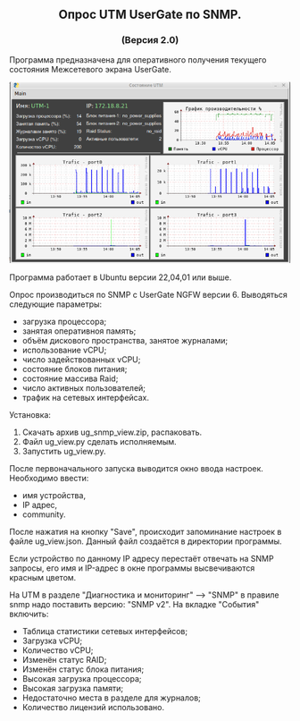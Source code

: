 <h2 align="center">Опрос UTM UserGate по SNMP.</h2>
<h3 align="center">(Версия 2.0)</h3>

Программа предназначена для оперативного получения текущего состояния Межсетевого экрана UserGate.

<p align="center"><img src="utm.png"></p>

Программа работает в Ubuntu версии 22,04,01 или выше.<br>

Опрос производиться по SNMP c UserGate NGFW версии 6. Выводяться следующие параметры:
- загрузка процессора;
- занятая оперативноя память;
- объём дискового пространства, занятое журналами;
- использование vCPU;
- число задействованных vCPU;
- состояние блоков питания;
- состояние массива Raid;
- число активных пользователей;
- трафик на сетевых интерфейсах.

Установка:
1. Скачать архив ug_snmp_view.zip, распаковать.
2. Файл ug_view.py сделать исполняемым.
3. Запустить ug_view.py.

После первоначального запуска выводится окно ввода настроек. Необходимо ввести:
- имя устройства,
- IP адрес,
- community.

После нажатия на кнопку "Save", происходит запоминание настроек в файле ug_view.json. Данный файл создаётся в директории программы.

Если устройство по данному IP адресу перестаёт отвечать на SNMP запросы, его имя и IP-адрес в окне программы высвечиваются красным цветом.

На UTM в разделе "Диагностика и мониторинг" --> "SNMP" в правиле snmp надо поставить версию: "SNMP v2".
На вкладке "События" включить:
- Таблица статистики сетевых интерфейсов;
- Загрузка vCPU;
- Количество vCPU;
- Изменён статус RAID;
- Изменён статус блока питания;
- Высокая загрузка процессора;
- Высокая загрузка памяти;
- Недостаточно места в разделе для журналов;
- Количество лицензий использовано.
